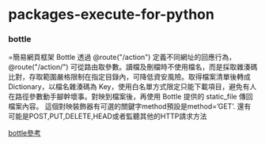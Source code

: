 # packages-execute-for-python

### bottle
=簡易網頁框架
Bottle 透過 @route("/action") 定義不同網址的回應行為，@route("/action/<varName>") 可從路由取參數。讀檔及刪檔時不使用檔名，而是採取雜湊碼比對，存取範圍嚴格限制在指定目錄內，可降低資安風險。取得檔案清單後轉成 Dictionary，以檔名雜湊碼為 Key，使用白名單方式限定只能下載項目，避免有人在路徑參數動手腳幹壞事。對映到檔案後，再使用 Bottle 提供的 static_file 傳回檔案內容。
這個對映裝飾器有可選的關鍵字method預設是method=’GET’. 還有可能是POST,PUT,DELETE,HEAD或者監聽其他的HTTP請求方法

[bottle參考](https://codertw.com/程式語言/372274/)